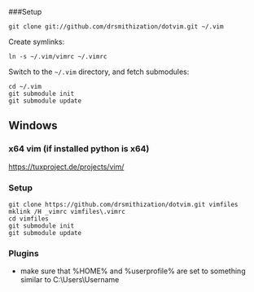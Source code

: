 ###Setup
```
git clone git://github.com/drsmithization/dotvim.git ~/.vim
```
Create symlinks:
```
ln -s ~/.vim/vimrc ~/.vimrc
```
Switch to the `~/.vim` directory, and fetch submodules:
```
cd ~/.vim
git submodule init
git submodule update
```

## Windows

### x64 vim (if installed python is x64)
https://tuxproject.de/projects/vim/

### Setup
```
git clone https://github.com/drsmithization/dotvim.git vimfiles
mklink /H _vimrc vimfiles\.vimrc
cd vimfiles
git submodule init
git submodule update
```

### Plugins
* make sure that %HOME% and %userprofile% are set to something similar to C:\Users\Username
